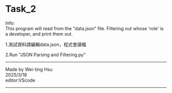 # Task_2

Info:  
  This program will read from the "data.json" file.
  Filtering out whose 'role' is a developer, and print them out.


1.測試資料請編輯data.json，程式會讀檔

2.Run "JSON Parsing and Filtering.py"



*************************
Made by Wei-ting Hsu  
2025/3/18  
editor:VScode  

*************************
